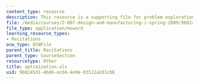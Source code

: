 ```yaml
---
content_type: resource
description: This resource is a supporting file for problem exploration and optimization.
file: /media/courses/2-007-design-and-manufacturing-i-spring-2009/9b0245d14bd6ecd44e9e03512a2d1cb6_optimization.xls
file_type: application/msword
learning_resource_types:
- Recitations
ocw_type: OCWFile
parent_title: Recitations
parent_type: CourseSection
resourcetype: Other
title: optimization.xls
uid: 9b0245d1-4bd6-ecd4-4e9e-03512a2d1cb6
---
```

